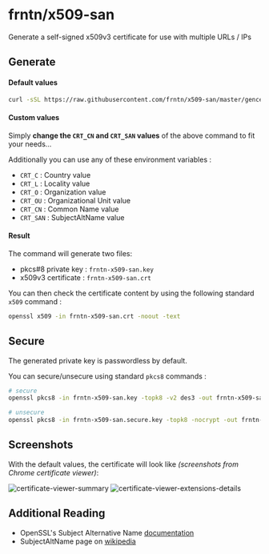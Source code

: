 # frntn/x509-san

Generate a self-signed x509v3 certificate for use with multiple URLs / IPs

## Generate

#### Default values

```bash
curl -sSL https://raw.githubusercontent.com/frntn/x509-san/master/gencert.sh | CRT_CN="client.com" CRT_SAN="DNS.1:www.client.com,DNS.2:admin.client.com,IP.1:192.168.1.10,IP.2:10.0.0.234" bash
```

#### Custom values

Simply **change the `CRT_CN` and `CRT_SAN` values** of the above command to fit your needs...

Additionally you can use any of these environment variables :
 - `CRT_C` : Country value
 - `CRT_L` : Locality value
 - `CRT_O` : Organization value
 - `CRT_OU` : Organizational Unit value
 - `CRT_CN` : Common Name value
 - `CRT_SAN` : SubjectAltName value

#### Result

The command will generate two files:
 - pkcs#8 private key : `frntn-x509-san.key`
 - x509v3 certificate : `frntn-x509-san.crt`

You can then check the certificate content by using the following standard `x509` command :

```bash
openssl x509 -in frntn-x509-san.crt -noout -text
```

## Secure

The generated private key is passwordless by default. 

You can secure/unsecure using standard `pkcs8` commands :

```bash
# secure
openssl pkcs8 -in frntn-x509-san.key -topk8 -v2 des3 -out frntn-x509-san.secure.key

# unsecure
openssl pkcs8 -in frntn-x509-san.secure.key -topk8 -nocrypt -out frntn-x509-san.key
```

## Screenshots

With the default values, the certificate will look like *(screenshots from Chrome certificate viewer)*:

![certificate-viewer-summary](cert-summary.png)
![certificate-viewer-extensions-details](cert-details.png)

## Additional Reading

- OpenSSL's Subject Alternative Name [documentation](https://www.openssl.org/docs/apps/x509v3_config.html#Subject-Alternative-Name)
- SubjectAltName page on [wikipedia](https://en.wikipedia.org/wiki/SubjectAltName)
